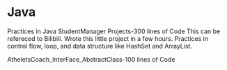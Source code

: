 # Java
Practices in Java
StudentManager Projects-300 lines of Code This can be refereced to Bilibili.
Wrote this little project in a few hours.
Practices in control flow, loop, and data structure like HashSet and ArrayList.


AtheletsCoach_InterFace_AbstractClass-100 lines of Code